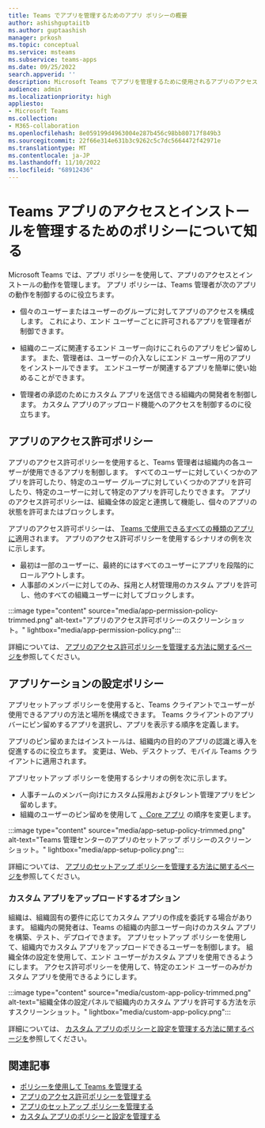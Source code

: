 ```yaml
---
title: Teams でアプリを管理するためのアプリ ポリシーの概要
author: ashishguptaiitb
ms.author: guptaashish
manager: prkosh
ms.topic: conceptual
ms.service: msteams
ms.subservice: teams-apps
ms.date: 09/25/2022
search.appverid: ''
description: Microsoft Teams でアプリを管理するために使用されるアプリのアクセス許可ポリシーとセットアップ ポリシーについて説明します。
audience: admin
ms.localizationpriority: high
appliesto:
- Microsoft Teams
ms.collection:
- M365-collaboration
ms.openlocfilehash: 8e059199d4963004e287b456c98bb80717f849b3
ms.sourcegitcommit: 22f66e314e631b3c9262c5c7dc5664472f42971e
ms.translationtype: MT
ms.contentlocale: ja-JP
ms.lasthandoff: 11/10/2022
ms.locfileid: "68912436"
---
```

# <a name="know-about-policies-to-manage-access-and-installation-of-teams-apps"></a>Teams アプリのアクセスとインストールを管理するためのポリシーについて知る

Microsoft Teams では、アプリ ポリシーを使用して、アプリのアクセスとインストールの動作を管理します。 アプリ ポリシーは、Teams 管理者が次のアプリの動作を制御するのに役立ちます。

* 個々のユーザーまたはユーザーのグループに対してアプリのアクセスを構成します。 これにより、エンド ユーザーごとに許可されるアプリを管理者が制御できます。

* 組織のニーズに関連するエンド ユーザー向けにこれらのアプリをピン留めします。 また、管理者は、ユーザーの介入なしにエンド ユーザー用のアプリをインストールできます。 エンドユーザーが関連するアプリを簡単に使い始めることができます。

* 管理者の承認のためにカスタム アプリを送信できる組織内の開発者を制御します。 カスタム アプリのアップロード機能へのアクセスを制御するのに役立ちます。

## <a name="app-permission-policies"></a>アプリのアクセス許可ポリシー

アプリのアクセス許可ポリシーを使用すると、Teams 管理者は組織内の各ユーザーが使用できるアプリを制御します。 すべてのユーザーに対していくつかのアプリを許可したり、特定のユーザー グループに対していくつかのアプリを許可したり、特定のユーザーに対して特定のアプリを許可したりできます。 アプリのアクセス許可ポリシーは、組織全体の設定と連携して機能し、個々のアプリの状態を許可またはブロックします。

アプリのアクセス許可ポリシーは、 [Teams で使用できるすべての種類のアプリに](deploy-apps-microsoft-teams-landing-page.md)適用されます。 アプリのアクセス許可ポリシーを使用するシナリオの例を次に示します。

* 最初は一部のユーザーに、最終的にはすべてのユーザーにアプリを段階的にロールアウトします。
* 人事部のメンバーに対してのみ、採用と人材管理用のカスタム アプリを許可し、他のすべての組織ユーザーに対してブロックします。

:::image type="content" source="media/app-permission-policy-trimmed.png" alt-text="アプリのアクセス許可ポリシーのスクリーンショット。" lightbox="media/app-permission-policy.png":::

詳細については、 [アプリのアクセス許可ポリシーを管理する方法に関するページを](teams-app-permission-policies.md)参照してください。

## <a name="app-setup-policies"></a>アプリケーションの設定ポリシー

アプリセットアップ ポリシーを使用すると、Teams クライアントでユーザーが使用できるアプリの方法と場所を構成できます。 Teams クライアントのアプリ バーにピン留めするアプリを選択し、アプリを表示する順序を定義します。

アプリのピン留めまたはインストールは、組織内の目的のアプリの認識と導入を促進するのに役立ちます。 変更は、Web、デスクトップ、モバイル Teams クライアントに適用されます。

アプリセットアップ ポリシーを使用するシナリオの例を次に示します。

* 人事チームのメンバー向けにカスタム採用およびタレント管理アプリをピン留めします。
* 組織のユーザーのピン留めを使用して [、Core アプリ](deploy-apps-microsoft-teams-landing-page.md#core-apps) の順序を変更します。

:::image type="content" source="media/app-setup-policy-trimmed.png" alt-text="Teams 管理センターのアプリのセットアップ ポリシーのスクリーンショット。" lightbox="media/app-setup-policy.png":::

詳細については、 [アプリのセットアップ ポリシーを管理する方法に関するページを](teams-app-setup-policies.md)参照してください。

### <a name="option-to-upload-custom-apps"></a>カスタム アプリをアップロードするオプション

組織は、組織固有の要件に応じてカスタム アプリの作成を委託する場合があります。 組織内の開発者は、Teams の組織の内部ユーザー向けのカスタム アプリを構築、テスト、デプロイできます。 アプリセットアップ ポリシーを使用して、組織内でカスタム アプリをアップロードできるユーザーを制御します。 組織全体の設定を使用して、エンド ユーザーがカスタム アプリを使用できるようにします。 アクセス許可ポリシーを使用して、特定のエンド ユーザーのみがカスタム アプリを使用できるようにします。

:::image type="content" source="media/custom-app-policy-trimmed.png" alt-text="組織全体の設定パネルで組織内のカスタム アプリを許可する方法を示すスクリーンショット。" lightbox="media/custom-app-policy.png":::

詳細については、 [カスタム アプリのポリシーと設定を管理する方法に関するページを](teams-custom-app-policies-and-settings.md)参照してください。

## <a name="related-articles"></a>関連記事

* [ポリシーを使用して Teams を管理する](manage-teams-with-policies.md)
* [アプリのアクセス許可ポリシーを管理する](teams-app-permission-policies.md)
* [アプリのセットアップ ポリシーを管理する](teams-app-setup-policies.md)
* [カスタム アプリのポリシーと設定を管理する](teams-custom-app-policies-and-settings.md)
